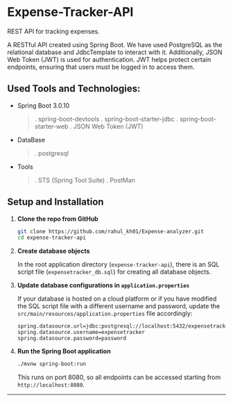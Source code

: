 

# Expense-Tracker-API

REST API for tracking expenses.

A RESTful API created using Spring Boot. We have used PostgreSQL as the relational database and JdbcTemplate to interact with it. Additionally, JSON Web Token (JWT) is used for authentication. JWT helps protect certain endpoints, ensuring that users must be logged in to access them.

## Used Tools and Technologies:

- Spring Boot 3.0.10

  >. spring-boot-devtools
  >. spring-boot-starter-jdbc
  >. spring-boot-starter-web
  >. JSON Web Token (JWT)

- DataBase

  >. postgresql

- Tools

  >. STS (Spring Tool Suite)
  >. PostMan

## Setup and Installation

1. **Clone the repo from GitHub**
   ```sh
   git clone https://github.com/rahul_kh01/Expense-analyzer.git
   cd expense-tracker-api
   ```

2. **Create database objects**

   In the root application directory (`expense-tracker-api`), there is an SQL script file (`expensetracker_db.sql`) for creating all database objects.

3. **Update database configurations in `application.properties`**

   If your database is hosted on a cloud platform or if you have modified the SQL script file with a different username and password, update the `src/main/resources/application.properties` file accordingly:
   ```properties
   spring.datasource.url=jdbc:postgresql://localhost:5432/expensetrackerdb
   spring.datasource.username=expensetracker
   spring.datasource.password=password
   ```

4. **Run the Spring Boot application**
   ```sh
   ./mvnw spring-boot:run
   ```
   This runs on port 8080, so all endpoints can be accessed starting from `http://localhost:8080`.

---
